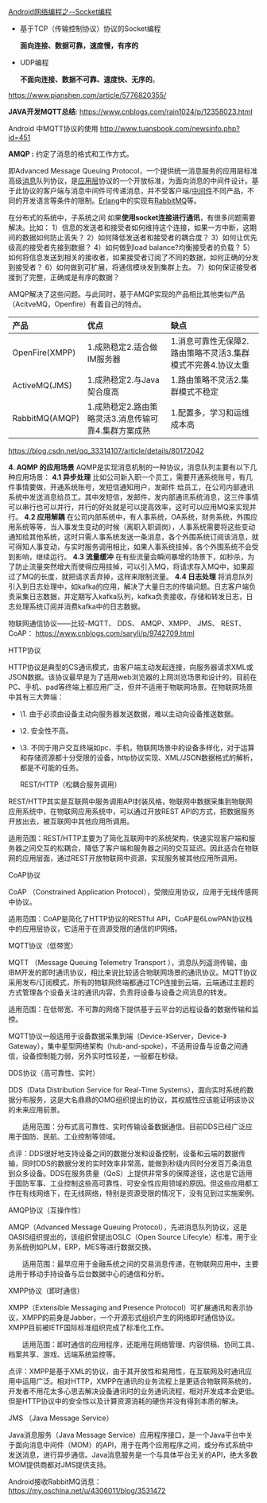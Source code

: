 [Android网络编程之--Socket编程](https://www.jianshu.com/p/fb4dfab4eec1)

- 基于TCP（传输控制协议）协议的Socket编程

  **面向连接、数据可靠，速度慢，有序的**

- UDP编程

  **不面向连接、数据不可靠、速度快、无序的**。

https://www.pianshen.com/article/5776820355/









**JAVA开发MQTT总结**: https://www.cnblogs.com/rain1024/p/12358023.html



Android 中MQTT协议的使用  http://www.tuansbook.com/newsinfo.php?id=451







**AMQP :** 约定了消息的格式和工作方式。

即Advanced Message Queuing Protocol，一个提供统一消息服务的应用层标准高级[消息](https://baike.baidu.com/item/消息/1619218)队列协议，是[应用层](https://baike.baidu.com/item/应用层/4329788)协议的一个开放标准，为面向消息的中间件设计。基于此协议的客户端与消息中间件可传递消息，并不受客户端/[中间件](https://baike.baidu.com/item/中间件/452240)不同产品，不同的开发语言等条件的限制。[Erlang](https://baike.baidu.com/item/Erlang)中的实现有[RabbitMQ](https://baike.baidu.com/item/RabbitMQ)等。

 在分布式的系统中，子系统之间 如果**使用socket连接进行通讯**，有很多问题需要解决。比如：
 1）信息的发送者和接受者如何维持这个连接，如果一方中断，这期间的数据如何防止丢失？
 2）如何降低发送者和接受者的耦合度？
 3）如何让优先级高的接受者先接到数据？
 4）如何做到load balance?均衡接受者的负载？
 5）如何将信息发送到相关的接收者，如果接受者订阅了不同的数据，如何正确的分发到接受者？
 6）如何做到可扩展，将通信模块发到集群上去。
 7）如何保证接受者接到了完整，正确或是有序的数据？ 

AMQP解决了这些问题。与此同时，基于AMQP实现的产品相比其他类似产品（AcitveMQ，Openfire）有着自己的特点。

| 产品           | 优点                                                 | 缺点                                                         |
| :------------- | :--------------------------------------------------- | :----------------------------------------------------------- |
| OpenFire(XMPP) | 1.成熟稳定2.适合做IM服务器                           | 1.消息可靠性无保障2.路由策略不灵活3.集群模式不完善4.协议太重 |
| ActiveMQ(JMS)  | 1.成熟稳定2.与Java契合度高                           | 1.路由策略不灵活2.集群模式不稳定                             |
| RabbitMQ(AMQP) | 1.成熟稳定2.路由策略灵活3.消息传输可靠4.集群方案成熟 | 1.配置多，学习和运维成本高                                   |

https://blog.csdn.net/qq_33314107/article/details/80172042

**4. AQMP 的应用场景**
AQMP是实现消息机制的一种协议，消息队列主要有以下几种应用场景：
**4.1 异步处理**
比如公司新入职一个员工，需要开通系统账号，有几件事情要做，开通系统账号，发短信通知用户，发邮件 给员工，在公司内部通讯系统中发送消息给员工。其中发短信，发邮件，发内部通讯系统消息，这三件事情可以串行也可以并行，并行的好处就是可以提高效率，这时可以应用MQ来实现并行。
**4.2 应用解耦**
在公司内部系统中，有人事系统，OA系统，财务系统，外围应用系统等等，当人事发生变动的时候（离职入职调岗），人事系统需要将这些变动通知给其他系统，这时只需人事系统发送一条消息，各个外围系统订阅该消息，就可得知人事变动，与实时服务调用相比，如果人事系统挂掉，各个外围系统不会受到影响，继续运行。
**4.3 流量缓冲**
在有些流量会瞬间暴增的场景下，如秒杀，为了防止流量突然增大而使得应用挂掉，可以引入MQ，将请求存入MQ中，如果超过了MQ的长度，就把请求丢弃掉，这样来限制流量。
**4.4 日志处理**
将消息队列引入到日志处理中，如kafka的应用，解决了大量日志的传输问题。日志客户端负责采集日志数据，并定期写入kafka队列，kafka负责接收，存储和转发日志，日志处理系统订阅并消费kafka中的日志数据。









物联网通信协议——比较-MQTT、 DDS、 AMQP、XMPP、 JMS、 REST、 CoAP：  https://www.cnblogs.com/saryli/p/9742709.html

 HTTP协议

HTTP协议是典型的CS通讯模式，由客户端主动发起连接，向服务器请求XML或JSON数据。该协议最早是为了适用web浏览器的上网浏览场景和设计的，目前在PC、手机、pad等终端上都应用广泛，但并不适用于物联网场景。在物联网场景中其有三大弊端：

- \1. 由于必须由设备主动向服务器发送数据，难以主动向设备推送数据。
- \2. 安全性不高。
- \3. 不同于用户交互终端如pc、手机，物联网场景中的设备多样化，对于运算和存储资源都十分受限的设备，http协议实现、XML/JSON数据格式的解析，都是不可能的任务。

   REST/HTTP（松耦合服务调用）

REST/HTTP其实是互联网中服务调用API封装风格，物联网中数据采集到物联网应用系统中，在物联网应用系统中，可以通过开放REST API的方式，把数据服务开放出去，被互联网中其他应用所调用。

适用范围：REST/HTTP主要为了简化互联网中的系统架构，快速实现客户端和服务器之间交互的松耦合，降低了客户端和服务器之间的交互延迟。因此适合在物联网的应用层面，通过REST开放物联网中资源，实现服务被其他应用所调用。

   CoAP协议

CoAP （Constrained Application Protocol），受限应用协议，应用于无线传感网中协议。

适用范围：CoAP是简化了HTTP协议的RESTful API，CoAP是6LowPAN协议栈中的应用层协议，它适用于在资源受限的通信的IP网络。

MQTT协议（低带宽）

MQTT （Message Queuing Telemetry Transport ），消息队列遥测传输，由IBM开发的即时通讯协议，相比来说比较适合物联网场景的通讯协议。MQTT协议采用发布/订阅模式，所有的物联网终端都通过TCP连接到云端，云端通过主题的方式管理各个设备关注的通讯内容，负责将设备与设备之间消息的转发。

适用范围：在低带宽、不可靠的网络下提供基于云平台的远程设备的数据传输和监控。

MQTT协议一般适用于设备数据采集到端（Device-》Server，Device-》Gateway），集中星型网络架构（hub-and-spoke），不适用设备与设备之间通信，设备控制能力弱，另外实时性较差，一般都在秒级。

DDS协议（高可靠性、实时）

 

DDS（Data Distribution Service for Real-Time Systems），面向实时系统的数据分布服务，这是大名鼎鼎的OMG组织提出的协议，其权威性应该能证明该协议的未来应用前景。

　　适用范围：分布式高可靠性、实时传输设备数据通信。目前DDS已经广泛应用于国防、民航、工业控制等领域。

点评：DDS很好地支持设备之间的数据分发和设备控制，设备和云端的数据传输，同时DDS的数据分发的实时效率非常高，能做到秒级内同时分发百万条消息到众多设备。DDS在服务质量（QoS）上提供非常多的保障途径，这也是它适用于国防军事、工业控制这些高可靠性、可安全性应用领域的原因。但这些应用都工作在有线网络下，在无线网络，特别是资源受限的情况下，没有见到过实施案例。

AMQP协议（互操作性）

 

AMQP（Advanced Message Queuing Protocol），先进消息队列协议，这是OASIS组织提出的，该组织曾提出OSLC（Open Source Lifecyle）标准，用于业务系统例如PLM，ERP，MES等进行数据交换。

　　适用范围：最早应用于金融系统之间的交易消息传递，在物联网应用中，主要适用于移动手持设备与后台数据中心的通信和分析。

XMPP协议（即时通信）

 

XMPP（Extensible Messaging and Presence Protocol）可扩展通讯和表示协议，XMPP的前身是Jabber，一个开源形式组织产生的网络即时通信协议。XMPP目前被IETF国际标准组织完成了标准化工作。

　　适用范围：即时通信的应用程序，还能用在网络管理、内容供稿、协同工具、档案共享、游戏、远端系统监控等。

点评：XMPP是基于XML的协议，由于其开放性和易用性，在互联网及时通讯应用中运用广泛。相对HTTP，XMPP在通讯的业务流程上是更适合物联网系统的，开发者不用花太多心思去解决设备通讯时的业务通讯流程，相对开发成本会更低。但是HTTP协议中的安全性以及计算资源消耗的硬伤并没有得到本质的解决。

JMS （Java Message Service）

Java消息服务（Java Message Service）应用程序接口，是一个Java平台中关于面向消息中间件（MOM）的API，用于在两个应用程序之间，或分布式系统中发送消息，进行异步通信。Java消息服务是一个与具体平台无关的API，绝大多数MOM提供商都对JMS提供支持。



Android接收RabbitMQ消息： https://my.oschina.net/u/4306011/blog/3531472